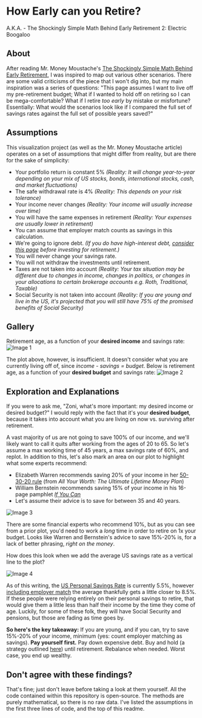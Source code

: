 # How Early can you Retire?

A.K.A. - The Shockingly Simple Math Behind Early Retirement 2: Electric Boogaloo

## About

After reading Mr. Money Moustache's [The Shockingly Simple Math Behind Early Retirement](http://www.mrmoneymustache.com/2012/01/13/the-shockingly-simple-math-behind-early-retirement/), I was inspired to map out various other scenarios. There are some valid criticisms of the piece that I won't dig into, but my main inspiration was a series of questions: "This page assumes I want to live off my pre-retirement budget; What if I wanted to hold off on retiring so I can be mega-comfortable? What if I retire *too early* by mistake or misfortune? Essentially: What would the scenarios look like if I compared the full set of savings rates against the full set of possible years saved?"

## Assumptions

This visualization project (as well as the Mr. Money Moustache article) operates on a set of assumptions that might differ from reality, but are there for the sake of simplicity:

* Your portfolio return is constant 5% *(Reality: It will change year-to-year depending on your mix of US stocks, bonds, international stocks, cash, and market fluctuations)*
* The safe withdrawal rate is 4% *(Reality: This depends on your risk tolerance)*
* Your income never changes *(Reality: Your income will usually increase over time)*
* You will have the same expenses in retirement *(Reality: Your expenses are usually lower in retirement)*
* You can assume that employer match counts as savings in this calculation.
* We're going to ignore debt. *(If you do have high-interest debt, [consider this page](https://www.reddit.com/r/personalfinance/wiki/debt#wiki_what.27s_the_best_way_to_pay_down_my_debt.3F) before investing for retirement.)*
* You will never change your savings rate.
* You will not withdraw the investments until retirement.
* Taxes are not taken into account *(Reality: Your tax situation may be different due to changes in income, changes in politics, or changes in your allocations to certain brokerage accounts e.g. Roth, Traditional, Taxable)*
* Social Security is not taken into account *(Reality: If you are young and live in the US, it's projected that you will still have 75% of the promised benefits of Social Security)*

## Gallery

Retirement age, as a function of your **desired income** and savings rate:
![Image 1](https://raw.githubusercontent.com/zonination/retirement/master/income.png)

The plot above, however, is insufficient. It doesn't consider what you are currently living off of, since *income - savings = budget*. Below is retirement age, as a function of your **desired budget** and savings rate:
![Image 2](https://raw.githubusercontent.com/zonination/retirement/master/budget.png)

## Exploration and Explanations

If you were to ask me, "Zoni, what's more important: my desired income or desired budget?" I would reply with the fact that it's your **desired budget**, because it takes into account what you are living on now vs. surviving after retirement.

A vast majority of us are not going to save 100% of our income, and we'll likely want to call it quits after working from the ages of 20 to 65. So let's assume a max working time of 45 years, a max savings rate of 60%, and replot. In addition to this, let's also mark an area on our plot to highlight what some experts recommend:

* Elizabeth Warren recommends saving 20% of your income in her [50-30-20 rule](https://www.gobankingrates.com/personal-finance/senator-elizabeth-warren-50-30-20-budget-rule-save-pay-off-debt/) (from *All Your Worth: The Ultimate Lifetime Money Plan*)
* William Bernstein recommends saving 15% of your income in his 16-page pamphlet *[If You Can](https://www.etf.com/docs/IfYouCan.pdf)*
* Let's assume their advice is to save for between 35 and 40 years.

![Image 3](https://raw.githubusercontent.com/zonination/retirement/master/altplots/budget-1.png)

There are some financial experts who recommend 10%, but as you can see from a prior plot, you'd need to work a *long* time in order to retire on 1x your budget. Looks like Warren and Bernstein's advice to save 15%-20% is, for a lack of better phrasing, *right on the money*.

How does this look when we add the average US savings rate as a vertical line to the plot?

![Image 4](https://raw.githubusercontent.com/zonination/retirement/master/altplots/budget-2.png)

As of this writing, the [US Personal Savings Rate](http://www.tradingeconomics.com/united-states/personal-savings) is currently 5.5%, however [including employer match](http://www.fool.com/investing/2016/10/03/heres-the-average-americans-savings-rate.aspx) the average thankfully gets a little closer to 8.5%. If these people were relying entirely on their personal savings to retire, that would give them a little less than half their income by the time they come of age. Luckily, for some of these folk, they will have Social Security and pensions, but those are fading as time goes by.

**So here's the key takeaway:** If you are young, and if you can, try to save 15%-20% of your income, minimum (yes: count employer matching as savings). **Pay yourself first.** Pay down expensive debt. Buy and hold (a strategy outlined [here](https://github.com/zonination/investing/blob/master/README.md)) until retirement. Rebalance when needed. Worst case, you end up wealthy.

## Don't agree with these findings?

That's fine; just don't leave before taking a look at them yourself. All the code contained within this repository is open-source. The methods are purely mathematical, so there is no raw data. I've listed the assumptions in the first three lines of code, and the top of this readme.
